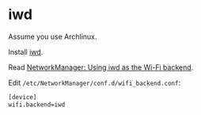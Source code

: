 # iwd

Assume you use Archlinux.

Install [iwd](https://wiki.archlinux.org/index.php/Iwd).

Read [NetworkManager: Using iwd as the Wi-Fi backend](https://wiki.archlinux.org/index.php/NetworkManager#Using_iwd_as_the_Wi-Fi_backend).

Edit `/etc/NetworkManager/conf.d/wifi_backend.conf`:

```txt
[device]
wifi.backend=iwd
```
